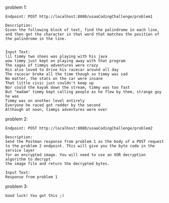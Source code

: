 problem 1:

    Endpoint: POST http://localhost:8080/usaaCodingChallenge/problem1

    Description:
    Given the following block of text, find the palindrome in each line,
    and then get the character in that word that matches the position of the palindrome in the line.


    Input Text:
	lil timmy two shoes was playing with his java
    wow timmy just kept on playing away with that program
    The sagas of timmys adventures were crazy
    His also loved to drive his racecar around all day
    The racecar broke all the time though so timmy was sad
    No matter, the stats on the car were insane
    That little civic just couldn't keep up
    Nor could the kayak down the stream, timmy was too fast
    But "madam" timmy kept calling people as he flew by them, strange guy he was
    Timmy was on another level entirely
    Everyone he raced got redder by the second
    Although at noon, timmys adventures were over

problem 2:

    Endpoint: POST http://localhost:8080/usaaCodingChallenge/problem2

    Description: 
    Send the Postman response from problem 1 as the body of a POST request 
    to the problem 2 endpoint. This will give you the byte code in the service layer 
    for an encrypted image. You will need to use an XOR decryption algorithm to decrypt 
    the image file and return the decrypted bytes.
    
    Input Text:
    Response from problem 1

problem 3:
	
	Good luck! You got this ;)

